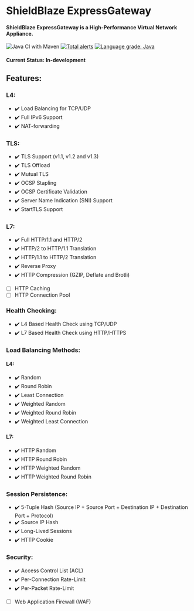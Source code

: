# ShieldBlaze ExpressGateway
#### ShieldBlaze ExpressGateway is a High-Performance Virtual Network Appliance.

![Java CI with Maven](https://github.com/shieldblaze/ExpressGateway/workflows/Java%20CI%20with%20Maven/badge.svg)
[![Total alerts](https://img.shields.io/lgtm/alerts/g/shieldblaze/ExpressGateway.svg?logo=lgtm&logoWidth=18)](https://lgtm.com/projects/g/shieldblaze/ExpressGateway/alerts/)
[![Language grade: Java](https://img.shields.io/lgtm/grade/java/g/shieldblaze/ExpressGateway.svg?logo=lgtm&logoWidth=18)](https://lgtm.com/projects/g/shieldblaze/ExpressGateway/context:java)


#### Current Status: In-development

## Features:
### L4:
- :heavy_check_mark: Load Balancing for TCP/UDP
- :heavy_check_mark: Full IPv6 Support
- :heavy_check_mark: NAT-forwarding

### TLS:
- :heavy_check_mark: TLS Support (v1.1, v1.2 and v1.3)
- :heavy_check_mark: TLS Offload
- :heavy_check_mark: Mutual TLS
- :heavy_check_mark: OCSP Stapling
- :heavy_check_mark: OCSP Certificate Validation
- :heavy_check_mark: Server Name Indication (SNI) Support
- :heavy_check_mark: StartTLS Support

### L7:
- :heavy_check_mark: Full HTTP/1.1 and HTTP/2
- :heavy_check_mark: HTTP/2 to HTTP/1.1 Translation
- :heavy_check_mark: HTTP/1.1 to HTTP/2 Translation
- :heavy_check_mark: Reverse Proxy
- :heavy_check_mark: HTTP Compression (GZIP, Deflate and Brotli)
- [ ] HTTP Caching
- [ ] HTTP Connection Pool

### Health Checking:
- :heavy_check_mark: L4 Based Health Check using TCP/UDP
- :heavy_check_mark: L7 Based Health Check using HTTP/HTTPS

### Load Balancing Methods:
#### L4:
- :heavy_check_mark: Random
- :heavy_check_mark: Round Robin
- :heavy_check_mark: Least Connection
- :heavy_check_mark: Weighted Random
- :heavy_check_mark: Weighted Round Robin
- :heavy_check_mark: Weighted Least Connection
#### L7:
- :heavy_check_mark: HTTP Random
- :heavy_check_mark: HTTP Round Robin
- :heavy_check_mark: HTTP Weighted Random
- :heavy_check_mark: HTTP Weighted Round Robin

### Session Persistence:
- :heavy_check_mark: 5-Tuple Hash (Source IP + Source Port +  Destination IP +  Destination Port + Protocol)
- :heavy_check_mark: Source IP Hash
- :heavy_check_mark: Long-Lived Sessions
- :heavy_check_mark: HTTP Cookie

### Security:
- :heavy_check_mark: Access Control List (ACL)
- :heavy_check_mark: Per-Connection Rate-Limit
- :heavy_check_mark: Per-Packet Rate-Limit
- [ ] Web Application Firewall (WAF)
